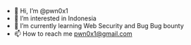 - 👋 Hi, I’m @pwn0x1
- 👀 I’m interested in Indonesia
- 🌱 I’m currently learning Web Security and Bug Bug bounty
- 📫 How to reach me pwn0x1@gmail.com

<!---
pwn0x1/pwn0x1 is a ✨ special ✨ repository because its `README.md` (this file) appears on your GitHub profile.
You can click the Preview link to take a look at your changes.
--->
